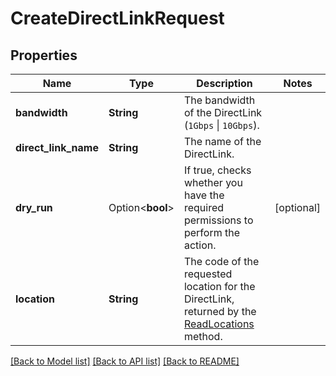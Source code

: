 # CreateDirectLinkRequest

## Properties

Name | Type | Description | Notes
------------ | ------------- | ------------- | -------------
**bandwidth** | **String** | The bandwidth of the DirectLink (`1Gbps` \\| `10Gbps`). | 
**direct_link_name** | **String** | The name of the DirectLink. | 
**dry_run** | Option<**bool**> | If true, checks whether you have the required permissions to perform the action. | [optional]
**location** | **String** | The code of the requested location for the DirectLink, returned by the [ReadLocations](#readlocations) method. | 

[[Back to Model list]](../README.md#documentation-for-models) [[Back to API list]](../README.md#documentation-for-api-endpoints) [[Back to README]](../README.md)


